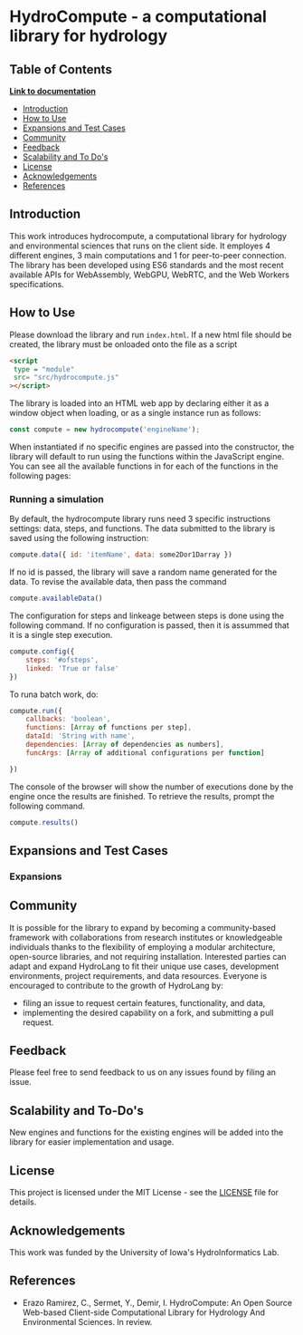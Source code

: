 # HydroCompute - a computational library for hydrology

## Table of Contents

[**Link to documentation**](https://uihilab.github.io/HydroCompute/)

* [Introduction](https://github.com/uihilab/HydroCompute#Introduction)
* [How to Use](https://github.com/uihilab/HydroCompute#How-to-Use)
* [Expansions and Test Cases](https://github.com/uihilab/HydroCompute#Expansions-and-Test-Cases)
* [Community](https://github.com/uihilab/HydroCompute#Community)
* [Feedback](https://github.com/uihilab/HydroCompute#Feedback)
* [Scalability and To Do's](https://github.com/uihilab/HydroCompute#Scalability-and-To-Dos)
* [License](https://github.com/uihilab/HydroCompute#License)
* [Acknowledgements](https://github.com/uihilab/HydroCompute#Acknowledgements)
* [References](#references)

## Introduction
This work introduces hydrocompute, a computational library for hydrology and environmental sciences that runs on the client side. It employes 4 different engines, 3 main computations and 1 for peer-to-peer connection. The library has been developed using ES6 standards and the most recent available APIs for WebAssembly, WebGPU, WebRTC, and the Web Workers specifications.


## How to Use
Please download the library and run `index.html`. If a new html file should be created, the library must be onloaded onto the file as a script

```html
<script
 type = "module"
 src= "src/hydrocompute.js"
></script>
```

The library is loaded into an HTML web app by declaring either it as a window object when loading, or as a single instance run as follows:

```javascript
const compute = new hydrocompute('engineName');
```

When instantiated if no specific engines are passed into the constructor, the library will default to run using the functions within the JavaScript engine. You can see all the available functions in for each of the functions in the following pages:

### Running a simulation

By default, the hydrocompute library runs need 3 specific instructions settings: data, steps, and functions. The data submitted to the library is saved using the following instruction:

```javascript
compute.data({ id: 'itemName', data: some2Dor1Darray })
```

If no id is passed, the library will save a random name generated for the data. To revise the available data, then pass the command

```javascript
compute.availableData()
```

The configuration for steps and linkeage between steps is done using the following command. If no configuration is passed, then it is assummed that it is a single step execution.

```javascript
compute.config({
    steps: '#ofsteps',
    linked: 'True or false'
})
```

To runa batch work, do:

```javascript
compute.run({
    callbacks: 'boolean',
    functions: [Array of functions per step],
    dataId: 'String with name',
    dependencies: [Array of dependencies as numbers],
    funcArgs: [Array of additional configurations per function]

})
```
The console of the browser will show the number of executions done by the engine once the results are finished. To retrieve the results, prompt the following command.

```javascript
compute.results()
```

## Expansions and Test Cases
### Expansions

## Community
It is possible for the library to expand by becoming a community-based framework with collaborations from research institutes or knowledgeable individuals thanks to the flexibility of employing a modular architecture, open-source libraries, and not requiring installation. Interested parties can adapt and expand HydroLang to fit their unique use cases, development environments, project requirements, and data resources. Everyone is encouraged to contribute to the growth of HydroLang by:
* filing an issue to request certain features, functionality, and data,
* implementing the desired capability on a fork, and submitting a pull request.

## Feedback
Please feel free to send feedback to us on any issues found by filing an issue.

## Scalability and To-Do's
New engines and functions for the existing engines will be added into the library for easier implementation and usage.


## License
This project is licensed under the MIT License - see the [LICENSE](https://github.com/uihilab/HydroCompute/blob/master/LICENSE) file for details.

## Acknowledgements
This work was funded by the University of Iowa's HydroInformatics Lab.

## References

* Erazo Ramirez, C., Sermet, Y., Demir, I. HydroCompute: An Open Source Web-based Client-side Computational Library 
for Hydrology And Environmental Sciences. In review.
